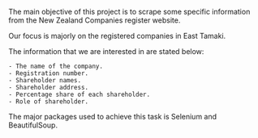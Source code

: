 The main objective of this project is to scrape some specific information from the New Zealand Companies register website.

Our focus is majorly on the registered companies in East Tamaki.

The information that we are interested in are stated below:

    - The name of the company.
    - Registration number.
    - Shareholder names.
    - Shareholder address.
    - Percentage share of each shareholder.
    - Role of shareholder.
The major packages used to achieve this task is Selenium and BeautifulSoup.
